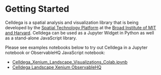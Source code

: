 # Getting Started

Celldega is a spatial analysis and visualization library that is being developed by the [Spatial Technology Platform](https://www.broadinstitute.org/spatial-technology-platform) at the [Broad Institute of MIT and Harvard](https://www.broadinstitute.org). Celldega can be used as a Jupyter Widget in Python as well as a stand-alone JavaScript library.

Please see examples notebooks below to try out Celldega in a Jupyter notebook or ObservableHQ JavaScript notebook:

* [Celldega_Xenium_Landscape_Visualizations_Colab.ipynb](https://colab.research.google.com/drive/1NVZ07R0Eb-Xz6KBmMGRe3qmksYdeSBWc?usp=sharing)
* [Celldega Landscape Xenium ObservableHQ](https://observablehq.com/@cornhundred/celldega-landscape-xenium-observablehq)
